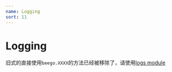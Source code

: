```yaml
---
name: Logging
sort: 11
---
```


# Logging

旧式的直接使用`beego.XXXX`的方法已经被移除了，请使用[logs module](/docs/module/logs.md)
